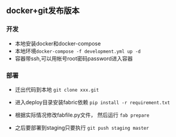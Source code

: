 ## docker+git发布版本

### 开发

- 本地安装docker和docker-compose
- 本地环境`docker-compose -f development.yml up -d`
- 容器带ssh,可以用帐号root密码password进入容器

### 部署

- 迁出代码到本地
    `git clone xxx.git`

- 进入deploy目录安装fabric依赖
    `pip install -r requirement.txt`

- 根据实际情况修改fabfile.py文件， 然后运行
    `fab prepare`

- 之后要部署到staging只要执行
    `git push staging master`
